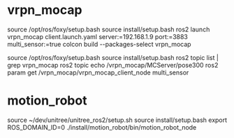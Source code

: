 # vrpn_mocap
source /opt/ros/foxy/setup.bash
source install/setup.bash
ros2 launch vrpn_mocap client.launch.yaml server:=192.168.1.9 port:=3883 multi_sensor:=true
colcon build --packages-select vrpn_mocap

source /opt/ros/foxy/setup.bash
source install/setup.bash
ros2 topic list | grep vrpn_mocap
ros2 topic echo /vrpn_mocap/MCServer/pose300
ros2 param get /vrpn_mocap/vrpn_mocap_client_node multi_sensor


# motion_robot
source ~/dev/unitree/unitree_ros2/setup.sh 
source install/setup.bash
export ROS_DOMAIN_ID=0
./install/motion_robot/bin/motion_robot_node